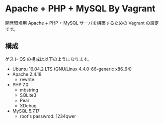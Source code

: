 # Apache + PHP + MySQL By Vagrant

開発環境用 Apache + PHP + MySQL サーバを構築するための Vagrant の設定です。

## 構成

ゲスト OS の構成は以下のようになります。

- Ubuntu 16.04.2 LTS (GNU/Linux 4.4.0-66-generic x86_64)
 - Apache 2.4.18
   - rewrite
 - PHP 7.0
   - mbstring
   - SQLite3
   - Pear
   - XDebug
 - MySQL 5.7.17
   - root's passwrod: 1234qwer
